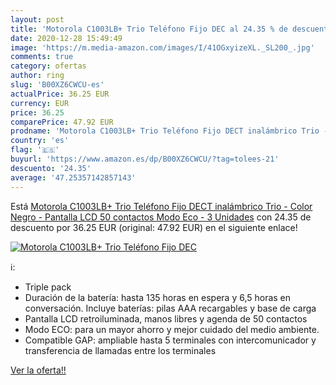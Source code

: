 ```yaml
---
layout: post
title: 'Motorola C1003LB+ Trio Teléfono Fijo DEC al 24.35 % de descuento'
date: 2020-12-28 15:49:49
image: 'https://m.media-amazon.com/images/I/41OGxyizeXL._SL200_.jpg'
comments: true
category: ofertas
author: ring
slug: 'B00XZ6CWCU-es'
actualPrice: 36.25 EUR
currency: EUR
price: 36.25
comparePrice: 47.92 EUR
prodname: 'Motorola C1003LB+ Trio Teléfono Fijo DECT inalámbrico Trio - Color Negro - Pantalla LCD  50 contactos  Modo Eco - 3 Unidades'
country: 'es'
flag: '🇪🇸'
buyurl: 'https://www.amazon.es/dp/B00XZ6CWCU/?tag=tolees-21'
descuento: '24.35'
average: '47.25357142857143'
---
```


Está [Motorola C1003LB+ Trio Teléfono Fijo DECT inalámbrico Trio - Color Negro - Pantalla LCD  50 contactos  Modo Eco - 3 Unidades](https://www.amazon.es/dp/B00XZ6CWCU/?tag=tolees-21) con 24.35 de descuento por 36.25 EUR (original: 47.92 EUR) en el siguiente enlace!

[![Motorola C1003LB+ Trio Teléfono Fijo DEC](https://m.media-amazon.com/images/I/41OGxyizeXL._SL200_.jpg)](https://www.amazon.es/dp/B00XZ6CWCU/?tag=tolees-21)

ℹ️:

- Triple pack
- Duración de la batería: hasta 135 horas en espera y 6,5 horas en conversación. Incluye baterías: pilas AAA recargables y base de carga
- Pantalla LCD retroiluminada, manos libres y agenda de 50 contactos
- Modo ECO: para un mayor ahorro y mejor cuidado del medio ambiente.
- Compatible GAP: ampliable hasta 5 terminales con intercomunicador y transferencia de llamadas entre los terminales

[Ver la oferta!!](https://www.amazon.es/dp/B00XZ6CWCU/?tag=tolees-21)
